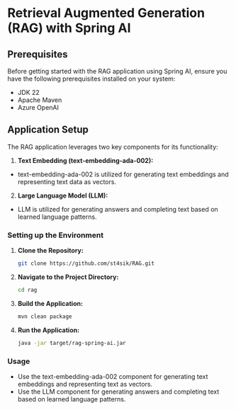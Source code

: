 # Retrieval Augmented Generation (RAG) with Spring AI

## Prerequisites

Before getting started with the RAG application using Spring AI, ensure you have the following prerequisites installed
on your system:

- JDK 22
- Apache Maven
- Azure OpenAI

## Application Setup

The RAG application leverages two key components for its functionality:

1. **Text Embedding (text-embedding-ada-002):**

- text-embedding-ada-002 is utilized for generating text embeddings and representing text data as vectors.

2. **Large Language Model (LLM):**

- LLM is utilized for generating answers and completing text based on learned language patterns.

### Setting up the Environment

1. **Clone the Repository:**
   ```bash
   git clone https://github.com/st4sik/RAG.git
   ```

2. **Navigate to the Project Directory:**
   ```bash
   cd rag
   ```

3. **Build the Application:**
   ```bash
   mvn clean package
   ```

4. **Run the Application:**
   ```bash
   java -jar target/rag-spring-ai.jar
   ```

### Usage

- Use the text-embedding-ada-002 component for generating text embeddings and representing text as vectors.
- Use the LLM component for generating answers and completing text based on learned language patterns.